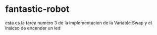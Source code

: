 # fantastic-robot
esta es la tarea numero 3 de la implementacion de la Variable Swap y el insicso de encender un led
